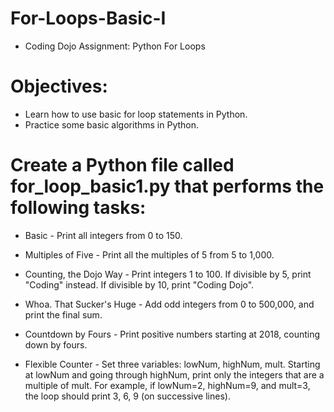 # For-Loops-Basic-I
* Coding Dojo Assignment: Python For Loops

# Objectives:
* Learn how to use basic for loop statements in Python.
* Practice some basic algorithms in Python.

# Create a Python file called for_loop_basic1.py that performs the following tasks:

* Basic - Print all integers from 0 to 150.

* Multiples of Five - Print all the multiples of 5 from 5 to 1,000.

* Counting, the Dojo Way - Print integers 1 to 100. If divisible by 5, print "Coding" instead. If divisible by 10, print "Coding Dojo".

* Whoa. That Sucker's Huge - Add odd integers from 0 to 500,000, and print the final sum.

* Countdown by Fours - Print positive numbers starting at 2018, counting down by fours.

* Flexible Counter - Set three variables: lowNum, highNum, mult. Starting at lowNum and going through highNum, print only the integers that are a multiple of mult. For example, if lowNum=2, highNum=9, and mult=3, the loop should print 3, 6, 9 (on successive lines).

